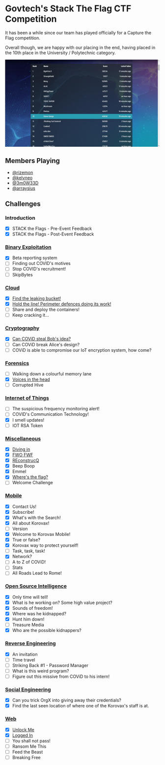 # Govtech's Stack The Flag CTF Competition

It has been a while since our team has played officially for a Capture the Flag competition.

Overall though, we are happy with our placing in the end, having placed in the 10th place in the University / Polytechnic category.

![Scoreboard](images/scoreboard.jpg)

## Members Playing
- [@rizemon](https://github.com/rizemon)
- [@kelvneo](https://github.com/kelvneo)
- [@3m0W33D](https://github.com/3m0W33D)
- [@arraysius](https://github.com/arraysius)

## Challenges

### Introduction
- [x] STACK the Flags - Pre-Event Feedback
- [x] STACK the Flags - Post-Event Feedback

### [Binary Exploitation](be/)
- [x] Beta reporting system
- [ ] Finding out COVID's motives
- [ ] Stop COVID's recruitment!
- [ ] SkipBytes

### [Cloud](cloud/)
- [x] [Find the leaking bucket!](cloud/Find%20the%20leaking%20bucket!/)
- [x] [Hold the line! Perimeter defences doing its work!](cloud/Hold%20the%20line!%20Perimeter%20defences%20doing%20it's%20work!)
- [ ] Share and deploy the containers!
- [ ] Keep cracking it...

### [Cryptography](crypto/)
- [x] [Can COViD steal Bob's idea?](crypto/Can%20COViD%20steal%20Bob's%20idea/)
- [ ] Can COViD break Alice's design?
- [ ] COViD is able to compromise our IoT encryption system, how come?

### [Forensics](forensics/)
- [ ] Walking down a colourful memory lane
- [x] [Voices in the head](forensics/Voices%20in%20the%20head/)
- [ ] Corrupted Hive

### [Internet of Things](iot/)
- [ ] The suspicious frequency monitoring alert!
- [ ] COVID's Communication Technology!
- [x] I smell updates!
- [ ] IOT RSA Token

### [Miscellaneous](misc/)
- [x] [Diving in](misc/Diving%20in)
- [x] [FWO FWF](misc/FWO%20FWF/)
- [x] [REconstrucQ](misc/REconstrucQ/)
- [x] Beep Boop
- [x] Emmel
- [x] [Where's the flag?](misc/Where's%20the%20flag)
- [ ] Welcome Challenge 

### [Mobile](mobile/)
- [x] Contact Us!
- [x] Subscribe!
- [x] What's with the Search!
- [x] All about Korovax!
- [ ] Version
- [x] Welcome to Korovax Mobile!
- [x] True or false?
- [x] Korovax way to protect yourself!
- [ ] Task, task, task! 
- [x] Network?
- [ ] A to Z of COViD!
- [ ] Stats
- [ ] All Roads Lead to Rome!

### [Open Source Intelligence](osint/)
- [x] Only time will tell!
- [x] What is he working on? Some high value project?
- [x] Sounds of freedom!
- [x] Where was he kidnapped?
- [x] Hunt him down!
- [ ] Treasure Media
- [x] Who are the possible kidnappers?

### [Reverse Engineering](re/)
- [x] An invitation
- [ ] Time travel
- [ ] Striking Back #1 - Password Manager
- [ ] What is this weird program?
- [ ] Figure out this missive from COViD to his intern!

### [Social Engineering](se/)
- [x] Can you trick OrgX into giving away their credentials?
- [x] Find the last seen location of where one of the Korovax's staff is at.

### [Web](web/)
- [x] [Unlock Me](web/Unlock%20Me/)
- [x] [Logged In](web/Logged%20In/)
- [ ] You shall not pass!
- [ ] Ransom Me This
- [ ] Feed the Beast
- [ ] Breaking Free
